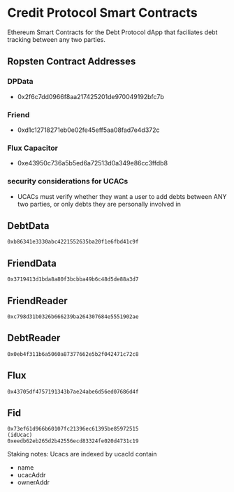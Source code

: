 # Credit Protocol Smart Contracts

Ethereum Smart Contracts for the Debt Protocol dApp that faciliates debt tracking between any two parties.

## Ropsten Contract Addresses
### DPData
* 0x2f6c7dd0966f8aa217425201de970049192bfc7b

### Friend
* 0xd1c12718271eb0e02fe45eff5aa08fad7e4d372c

### Flux Capacitor
* 0xe43950c736a5b5ed6a72513d0a349e86cc3ffdb8


### security considerations for UCACs
* UCACs must verify whether they want a user to add debts between ANY two parties, or only debts they are personally involved in


## DebtData
```
0xb86341e3330abc4221552635ba20f1e6fbd41c9f
```
## FriendData
```
0x3719413d1bda8a80f3bcbba49b6c48d5de88a3d7
```
## FriendReader
```
0xc798d31b0326b666239ba264307684e5551902ae
```
## DebtReader
```
0x0eb4f311b6a5060a87377662e5b2f042471c72c8
```
## Flux
```
0x43705df4757191343b7ae24abe6d56ed07686d4f
```
## Fid
```
0x73ef61d966b60107fc21396ec61395be85972515
(idUcac)
0xeedb62eb265d2b42556ecd83324fe020d4731c19 
```


Staking notes:
Ucacs are indexed by ucacId
contain 
- name
- ucacAddr
- ownerAddr
